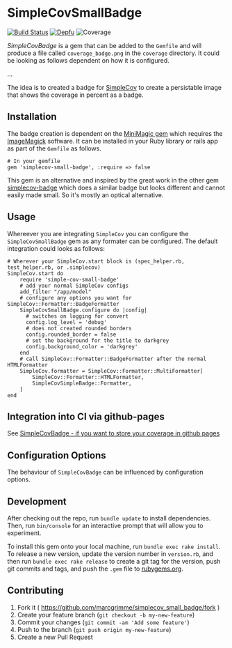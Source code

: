 # SimpleCovSmallBadge

[![Build Status](https://api.travis-ci.org/MarcGrimme/simplecov-small-badge.svg?branch=master)](https://secure.travis-ci.org/MarcGrimme/simplecov-small-badge)
[![Depfu](https://badges.depfu.com/badges/48a6c1c7c649f62eede6ffa2be843180/count.svg)](https://depfu.com/github/MarcGrimme/simplecov-small-badge?project_id=6900)
![Coverage](https://marcgrimme.github.io/simplecov-small-badge/badges/coverage_badge_total.png)

*SimpleCovBadge* is a gem that can be added to the `Gemfile` and will produce a file called `coverage_badge.png` in the `coverage` directory.
It could be looking as follows dependent on how it is configured.

...

The idea is to created a badge for [SimpleCov](https://github.com/colszowka/simplecov) to create a persistable image that shows the coverage in percent as a badge.

## Installation

The badge creation is dependent on the [MiniMagic gem](https://github.com/colszowka/simplecov) which requires the [ImageMagick](http://www.imagemagick.org/index.php) software.
It can be installed in your Ruby library or rails app as part of the `Gemfile` as follows.

```
# In your gemfile
gem 'simplecov-small-badge', :require => false
```

This gem is an alternative and inspired by the great work in the other gem [simplecov-badge](https://github.com/matthew342/simplecov-badge) which does a similar badge but looks different and cannot easily made small. So it's mostly an optical alternative.

## Usage

Whereever you are integrating `SimpleCov` you can configure the `SimpleCovSmallBadge` gem as any formater can be configured. The default integration could looks as follows:

```
# Wherever your SimpleCov.start block is (spec_helper.rb, test_helper.rb, or .simplecov)
SimpleCov.start do
	require 'simple-cov-small-badge'
	# add your normal SimpleCov configs
	add_filter "/app/model"
	# configure any options you want for SimpleCov::Formatter::BadgeFormatter
	SimpleCovSmallBadge.configure do |config|
      # switches on logging for convert
      config.log_level = 'debug'
      # does not created rounded borders
      config.rounded_border = false
      # set the background for the title to darkgrey
      config.background_color = 'darkgrey'
    end
	# call SimpleCov::Formatter::BadgeFormatter after the normal HTMLFormatter
	SimpleCov.formatter = SimpleCov::Formatter::MultiFormatter[
		SimpleCov::Formatter::HTMLFormatter,
		SimpleCovSimpleBadge::Formatter,
	]
end
```

## Integration into CI via github-pages

See [SimpleCovBadge - if you want to store your coverage in github pages](https://github.com/matthew342/simplecov-badge#if-you-want-to-store-your-coverage-reports-in-github-pages)

## Configuration Options

The behaviour of `SimpleCovBadge` can be influenced by configuration options. 

## Development

After checking out the repo, run `bundle update` to install dependencies. Then, run `bin/console` for an interactive prompt that will allow you to experiment.

To install this gem onto your local machine, run `bundle exec rake install`. To release a new version, update the version number in `version.rb`, and then run `bundle exec rake release` to create a git tag for the version, push git commits and tags, and push the `.gem` file to [rubygems.org](https://rubygems.org).

## Contributing

1. Fork it ( https://github.com/marcgrimme/simplecov_small_badge/fork )
2. Create your feature branch (`git checkout -b my-new-feature`)
3. Commit your changes (`git commit -am 'Add some feature'`)
4. Push to the branch (`git push origin my-new-feature`)
5. Create a new Pull Request

